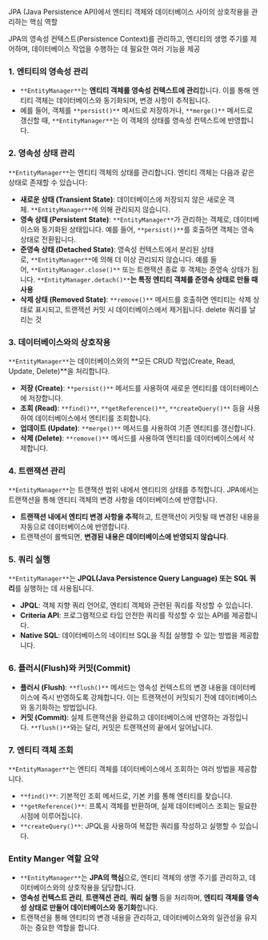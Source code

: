   

JPA (Java Persistence API)에서 엔티티 객체와 데이터베이스 사이의 상호작용을 관리하는 핵심 역할

  

JPA의 영속성 컨텍스트(Persistence Context)를 관리하고, 엔티티의 생명 주기를 제어하며, 데이터베이스 작업을 수행하는 데 필요한 여러 기능을 제공

  

### **1. 엔티티의 영속성 관리**

- `**EntityManager**`는 **엔티티 객체를 영속성 컨텍스트에 관리**합니다. 이를 통해 엔티티 객체는 데이터베이스와 동기화되며, 변경 사항이 추적됩니다.
- 예를 들어, 객체를 `**persist()**` 메서드로 저장하거나, `**merge()**` 메서드로 갱신할 때, `**EntityManager**`는 이 객체의 상태를 영속성 컨텍스트에 반영합니다.

### **2. 영속성 상태 관리**

`**EntityManager**`는 엔티티 객체의 상태를 관리합니다. 엔티티 객체는 다음과 같은 상태로 존재할 수 있습니다:

- **새로운 상태 (Transient State)**: 데이터베이스에 저장되지 않은 새로운 객체. `**EntityManager**`에 의해 관리되지 않습니다.
- **영속 상태 (Persistent State)**: `**EntityManager**`가 관리하는 객체로, 데이터베이스와 동기화된 상태입니다. 예를 들어, `**persist()**`를 호출하면 객체는 영속 상태로 전환됩니다.
- **준영속 상태 (Detached State)**: 영속성 컨텍스트에서 분리된 상태로, `**EntityManager**`에 의해 더 이상 관리되지 않습니다. 예를 들어, `**EntityManager.close()**` 또는 트랜잭션 종료 후 객체는 준영속 상태가 됩니다. `**EntityManager.detach()**`**는 특정 엔티티 객체를 준영속 상태로 만들 때 사용**
- **삭제 상태 (Removed State)**: `**remove()**` 메서드를 호출하면 엔티티는 삭제 상태로 표시되고, 트랜잭션 커밋 시 데이터베이스에서 제거됩니다. delete 쿼리를 날리는 것

### **3. 데이터베이스와의 상호작용**

`**EntityManager**`는 데이터베이스와의 **모든 CRUD 작업(Create, Read, Update, Delete)**을 처리합니다.

- **저장 (Create)**: `**persist()**` 메서드를 사용하여 새로운 엔티티를 데이터베이스에 저장합니다.
- **조회 (Read)**: `**find()**`, `**getReference()**`, `**createQuery()**` 등을 사용하여 데이터베이스에서 엔티티를 조회합니다.
- **업데이트 (Update)**: `**merge()**` 메서드를 사용하여 기존 엔티티를 갱신합니다.
- **삭제 (Delete)**: `**remove()**` 메서드를 사용하여 엔티티를 데이터베이스에서 삭제합니다.

### **4. 트랜잭션 관리**

`**EntityManager**`는 트랜잭션 범위 내에서 엔티티의 상태를 추적합니다. JPA에서는 트랜잭션을 통해 엔티티 객체의 변경 사항을 데이터베이스에 반영합니다.

- **트랜잭션 내에서 엔티티 변경 사항을 추적**하고, 트랜잭션이 커밋될 때 변경된 내용을 자동으로 데이터베이스에 반영합니다.
- 트랜잭션이 롤백되면, **변경된 내용은 데이터베이스에 반영되지 않습니다**.

### **5. 쿼리 실행**

`**EntityManager**`는 **JPQL(Java Persistence Query Language) 또는 SQL 쿼리**를 실행하는 데 사용됩니다.

- **JPQL**: 객체 지향 쿼리 언어로, 엔티티 객체와 관련된 쿼리를 작성할 수 있습니다.
- **Criteria API**: 프로그램적으로 타입 안전한 쿼리를 작성할 수 있는 API를 제공합니다.
- **Native SQL**: 데이터베이스의 네이티브 SQL을 직접 실행할 수 있는 방법을 제공합니다.

### **6. 플러시(Flush)와 커밋(Commit)**

- **플러시 (Flush)**: `**flush()**` 메서드는 영속성 컨텍스트의 변경 내용을 데이터베이스에 즉시 반영하도록 강제합니다. 이는 트랜잭션이 커밋되기 전에 데이터베이스와 동기화하는 방법입니다.
- **커밋 (Commit)**: 실제 트랜잭션을 완료하고 데이터베이스에 반영하는 과정입니다. `**flush()**`와는 달리, 커밋은 트랜잭션의 끝에서 일어납니다.

### **7. 엔티티 객체 조회**

`**EntityManager**`는 엔티티 객체를 데이터베이스에서 조회하는 여러 방법을 제공합니다.

- `**find()**`: 기본적인 조회 메서드로, 기본 키를 통해 엔티티를 찾습니다.
- `**getReference()**`: 프록시 객체를 반환하며, 실제 데이터베이스 조회는 필요한 시점에 이루어집니다.
- `**createQuery()**`: JPQL을 사용하여 복잡한 쿼리를 작성하고 실행할 수 있습니다.

  

### Entity Manger 역할 요약

- `**EntityManager**`는 **JPA의 핵심**으로, 엔티티 객체의 생명 주기를 관리하고, 데이터베이스와의 상호작용을 담당합니다.
- **영속성 컨텍스트 관리**, **트랜잭션 관리**, **쿼리 실행** 등을 처리하며, **엔티티 객체를 영속성 상태로 만들어 데이터베이스와 동기화**합니다.
- 트랜잭션을 통해 엔티티의 변경 내용을 관리하고, 데이터베이스와의 일관성을 유지하는 중요한 역할을 합니다.